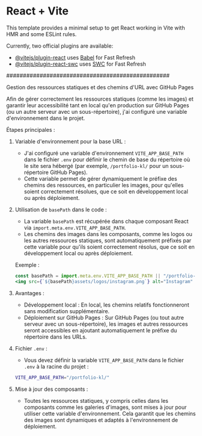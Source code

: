 # React + Vite

This template provides a minimal setup to get React working in Vite with HMR and some ESLint rules.

Currently, two official plugins are available:

- [@vitejs/plugin-react](https://github.com/vitejs/vite-plugin-react/blob/main/packages/plugin-react/README.md) uses [Babel](https://babeljs.io/) for Fast Refresh
- [@vitejs/plugin-react-swc](https://github.com/vitejs/vite-plugin-react-swc) uses [SWC](https://swc.rs/) for Fast Refresh

#################################################

Gestion des ressources statiques et des chemins d'URL avec GitHub Pages

Afin de gérer correctement les ressources statiques (comme les images) et garantir leur accessibilité tant en local qu'en production sur GitHub Pages (ou un autre serveur avec un sous-répertoire), j'ai configuré une variable d'environnement dans le projet.

Étapes principales :

1. Variable d'environnement pour la base URL :

   - J'ai configuré une variable d'environnement `VITE_APP_BASE_PATH` dans le fichier `.env` pour définir le chemin de base du répertoire où le site sera hébergé (par exemple, `/portfolio-kl/` pour un sous-répertoire GitHub Pages).
   - Cette variable permet de gérer dynamiquement le préfixe des chemins des ressources, en particulier les images, pour qu'elles soient correctement résolues, que ce soit en développement local ou après déploiement.

2. Utilisation de `basePath` dans le code :

   - La variable `basePath` est récupérée dans chaque composant React via `import.meta.env.VITE_APP_BASE_PATH`.
   - Les chemins des images dans les composants, comme les logos ou les autres ressources statiques, sont automatiquement préfixés par cette variable pour qu'ils soient correctement résolus, que ce soit en développement local ou après déploiement.

   Exemple :

   ```jsx
   const basePath = import.meta.env.VITE_APP_BASE_PATH || "/portfolio-kl/";
   <img src={`${basePath}assets/logos/instagram.png`} alt="Instagram" />;
   ```

3. Avantages :

   - Développement local : En local, les chemins relatifs fonctionneront sans modification supplémentaire.
   - Déploiement sur GitHub Pages : Sur GitHub Pages (ou tout autre serveur avec un sous-répertoire), les images et autres ressources seront accessibles en ajoutant automatiquement le préfixe du répertoire dans les URLs.

4. Fichier `.env` :

   - Vous devez définir la variable `VITE_APP_BASE_PATH` dans le fichier `.env` à la racine du projet :

   ```bash
   VITE_APP_BASE_PATH="/portfolio-kl/"
   ```

5. Mise à jour des composants :
   - Toutes les ressources statiques, y compris celles dans les composants comme les galeries d'images, sont mises à jour pour utiliser cette variable d'environnement. Cela garantit que les chemins des images sont dynamiques et adaptés à l'environnement de déploiement.
